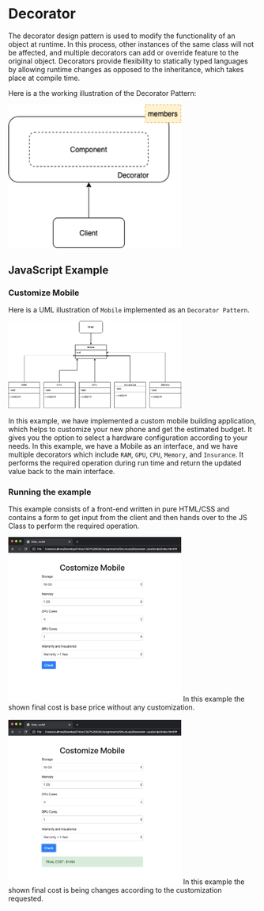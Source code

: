 # Decorator

The decorator design pattern is used to modify the functionality of an object at runtime. In this process, other instances of the same class will not be affected, and multiple decorators can add or override feature to the original object. Decorators provide flexibility to statically typed languages by allowing runtime changes as opposed to the inheritance, which takes place at compile time. 

Here is a the working illustration of the Decorator Pattern:

<img src="Decorator.png" width="350">

## JavaScript Example

### Customize Mobile

Here is a UML illustration of `Mobile` implemented as an `Decorator Pattern`.

<img src="Decorator_UML.png" width="350">

In this example, we have implemented a custom mobile building application, which helps to customize your new phone and get the estimated budget. It gives you the option to select a hardware configuration according to your needs. In this example, we have a Mobile as an interface, and we have multiple decorators which include `RAM`, `GPU`, `CPU`, `Memory`, and `Insurance`. It performs the required operation during run time and return the updated value back to the main interface.


### Running the example

This example consists of a front-end written in pure HTML/CSS and contains a form to get input from the client and then hands over to the JS Class to perform the required operation.


<img src="S1.png" width="350">
In this example the shown final cost is base price without any customization.
<br><br>
<img src="S2.png" width="350">
In this example the shown final cost is being changes according to the customization requested.
<br>

